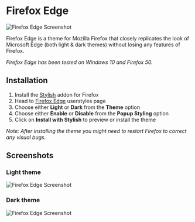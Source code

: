 # Firefox Edge

![Firefox Edge Screenshot](https://github.com/sapierens/firefox-edge/raw/master/Resources/ffedge_window.png)

Firefox Edge is a theme for Mozilla Firefox that closely replicates the look of Microsoft Edge (both light & dark themes) without losing any features of Firefox.

*Firefox Edge has been tested on Windows 10 and Firefox 50.*

## Installation
1. Install the [Stylish](https://addons.mozilla.org/en-US/firefox/addon/stylish/) addon for Firefox
2. Head to [Firefox Edge](https://userstyles.org/styles/135593/firefox-edge) userstyles page
3. Choose either **Light** or **Dark** from the **Theme** option
4. Choose either **Enable** or **Disable** from the **Popup Styling** option
5. Click on **Install with Stylish** to preview or install the theme

*Note: After installing the theme you might need to restart Firefox to correct any visual bugs.*

## Screenshots
### Light theme
![Firefox Edge Screenshot](https://github.com/sapierens/firefox-edge/raw/master/Resources/ffedge_window_light.png)

### Dark theme
![Firefox Edge Screenshot](https://github.com/sapierens/firefox-edge/raw/master/Resources/ffedge_window_dark.png)
